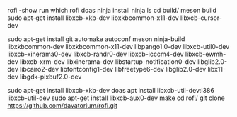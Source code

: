 rofi -show run
which rofi
doas ninja install
ninja
ls
cd build/
meson build
sudo apt-get install libxcb-xkb-dev libxkbcommon-x11-dev libxcb-cursor-dev

sudo apt-get install git automake autoconf meson ninja-build libxkbcommon-dev libxkbcommon-x11-dev libpango1.0-dev libxcb-util0-dev libxcb-xinerama0-dev libxcb-randr0-dev libxcb-icccm4-dev libxcb-ewmh-dev libxcb-xrm-dev libxinerama-dev libstartup-notification0-dev libglib2.0-dev libcairo2-dev libfontconfig1-dev libfreetype6-dev libglib2.0-dev libx11-dev libgdk-pixbuf2.0-dev

sudo apt-get install libxcb-xkb-dev
doas apt install libxcb-util-dev:i386 libxcb-util-dev
sudo apt-get install libxcb-aux0-dev
make
cd rofi/
git clone https://github.com/davatorium/rofi.git

